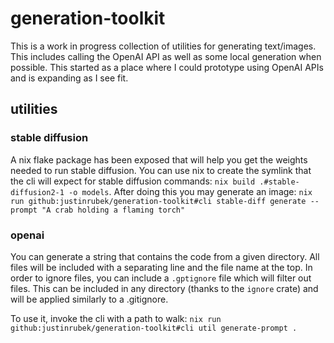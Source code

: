 # generation-toolkit

This is a work in progress collection of utilities for generating text/images.
This includes calling the OpenAI API as well as some local generation when possible.
This started as a place where I could prototype using OpenAI APIs and is expanding as I see fit.

## utilities

### stable diffusion

A nix flake package has been exposed that will help you get the weights needed to run stable diffusion.
You can use nix to create the symlink that the cli will expect for stable diffusion commands: `nix build .#stable-diffusion2-1 -o models`.
After doing this you may generate an image: `nix run github:justinrubek/generation-toolkit#cli stable-diff generate --prompt "A crab holding a flaming torch"`

### openai

You can generate a string that contains the code from a given directory.
All files will be included with a separating line and the file name at the top.
In order to ignore files, you can include a `.gptignore` file which will filter out files.
This can be included in any directory (thanks to the `ignore` crate) and will be applied similarly to a .gitignore.

To use it, invoke the cli with a path to walk: `nix run github:justinrubek/generation-toolkit#cli util generate-prompt .`
